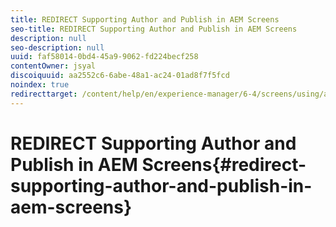```yaml
---
title: REDIRECT Supporting Author and Publish in AEM Screens
seo-title: REDIRECT Supporting Author and Publish in AEM Screens
description: null
seo-description: null
uuid: faf58014-0bd4-45a9-9062-fd224becf258
contentOwner: jsyal
discoiquuid: aa2552c6-6abe-48a1-ac24-01ad8f7f5fcd
noindex: true
redirecttarget: /content/help/en/experience-manager/6-4/screens/using/author-and-publish
---
```


# REDIRECT Supporting Author and Publish in AEM Screens{#redirect-supporting-author-and-publish-in-aem-screens}

